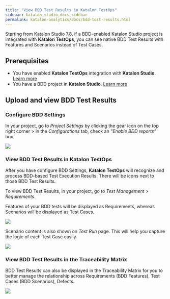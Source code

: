 ```yaml
---
title: "View BDD Test Results in Katalon TestOps"
sidebar: katalon_studio_docs_sidebar
permalink: katalon-analytics/docs/bdd-test-results.html
---
```

Starting from Katalon Studio 7.8, if a BDD-enabled Katalon Studio project is integrated with **Katalon TestOps**, you can see native BDD Test Results with Features and Scenarios instead of Test Cases.

## Prerequisites

- You have enabled **Katalon TestOps** integration with **Katalon Studio**. [Learn more](https://docs.katalon.com/katalon-studio/docs/katalon-analytics-beta-integration.html#settings)
- You have a BDD project in **Katalon Studio**. [Learn more](https://docs.katalon.com/katalon-studio/docs/cucumber-features-file.html)


## Upload and view BDD Test Results

### Configure BDD Settings 

In your project, go to *Project Settings* by clicking the gear icon on the top right corner > in the *Configurations* tab, check an *"Enable BDD reports"* box.

<img src="https://github.com/katalon-studio/docs-images/raw/master/katalon-analytics/docs/bdd-test-results/configure-bdd-settings.png" width="" height="">


### View BDD Test Results in Katalon TestOps

After you have configure BDD Settings, **Katalon TestOps** will recognize and process BDD-based Test Execution Results. There will be icons next to those BDD Test Results.

To view BDD Test Results, in your project, go to *Test Management* > *Requirements*.

Features of your BDD tests will be displayed as Requirements, whereas Scenarios will be displayed as Test Cases.

<img src="https://github.com/katalon-studio/docs-images/raw/master/katalon-analytics/docs/bdd-test-results/bdd-features.png" width="" height="">

Scenario content is also shown on *Test Run* page. This will help you capture the logic of each Test Case easily.

<img src="https://github.com/katalon-studio/docs-images/raw/master/katalon-analytics/docs/bdd-test-results/bdd-scenarios.png" width="" height="">

### View BDD Test Results in the Traceability Matrix

BDD Test Results can also be displayed in the Traceability Matrix for you to better manage the relationship across Requirements (BDD Features), Test Cases (BDD Scenarios), Defects.

<img src="https://github.com/katalon-studio/docs-images/raw/master/katalon-analytics/docs/bdd-test-results/bdd-traceability.png" width="" height="">

